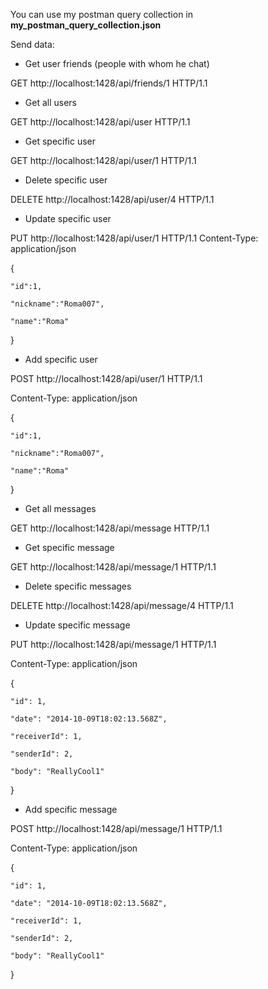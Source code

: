 You can use my postman query collection in __my_postman_query_collection.json__ 

Send data:

* Get user friends (people with whom he chat)

GET http://localhost:1428/api/friends/1 HTTP/1.1

* Get all users

GET http://localhost:1428/api/user HTTP/1.1

* Get specific user

GET http://localhost:1428/api/user/1 HTTP/1.1

* Delete specific user

DELETE http://localhost:1428/api/user/4 HTTP/1.1

* Update specific user

PUT http://localhost:1428/api/user/1 HTTP/1.1
Content-Type: application/json

{

	"id":1,
	
	"nickname":"Roma007",
	
	"name":"Roma"
	
}

* Add specific user

POST http://localhost:1428/api/user/1 HTTP/1.1

Content-Type: application/json

{

	"id":1,
	
	"nickname":"Roma007",
	
	"name":"Roma"
	
}

* Get all messages

GET http://localhost:1428/api/message HTTP/1.1

* Get specific message

GET http://localhost:1428/api/message/1 HTTP/1.1

* Delete specific messages

DELETE http://localhost:1428/api/message/4 HTTP/1.1

* Update specific message

PUT http://localhost:1428/api/message/1 HTTP/1.1

Content-Type: application/json

{

    "id": 1,
    
    "date": "2014-10-09T18:02:13.568Z",
    
    "receiverId": 1,
    
    "senderId": 2,
    
    "body": "ReallyCool1"
    
}

* Add specific message

POST http://localhost:1428/api/message/1 HTTP/1.1

Content-Type: application/json

{

    "id": 1,
    
    "date": "2014-10-09T18:02:13.568Z",
    
    "receiverId": 1,
    
    "senderId": 2,
    
    "body": "ReallyCool1"
    
}
